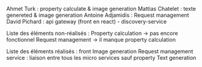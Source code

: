 Ahmet Turk : property calculate & image generation
Mattias Chatelet : texte genereted & image generation 
Antoine Adjamidis : Request management 
David Pichard : api gateway (front en react) - discovery-service

Liste des éléments non-réalisés :
    Property calculation -> pas encore fonctionnel
    Request management -> il manque property calculation
    
Liste des éléments réalisés :
    front
    Image generation
    Request management service : liaison entre tous les micro services sauf property
    Text generation
